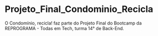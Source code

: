 # Projeto_Final_Condominio_Recicla
O Condomínio, recicla! faz parte do Projeto Final do Bootcamp da REPROGRAMA - Todas em Tech, turma 14° de Back-End.
